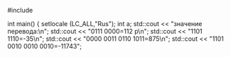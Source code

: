 
#include <iostream>

int main()
{
    setlocale (LC_ALL,"Rus");
    int a; 
    std::cout << "значение перевода:\n";
    std::cout << "0111 0000=112 p\n"; 
    std::cout << "1101 1110=-35\n"; 
    std::cout << "0000 0011 0110 1011=875\n";
    std::cout << "1101 0010 0010 0010=-11743";
